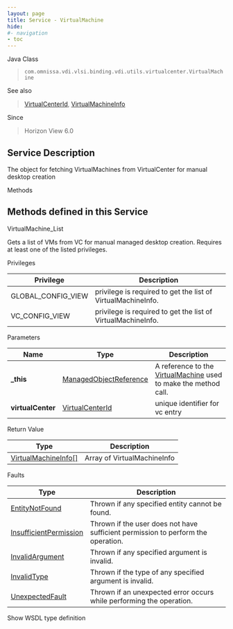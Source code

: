 ```yaml
---
layout: page
title: Service - VirtualMachine
hide:
#- navigation
- toc
---
```








Java Class
> `com.omnissa.vdi.vlsi.binding.vdi.utils.virtualcenter.VirtualMachine`

See also
> [VirtualCenterId](vdi.entity.VirtualCenterId.md), [VirtualMachineInfo](vdi.utils.virtualcenter.VirtualMachine.VirtualMachineInfo.md)

Since
> Horizon View 6.0





## Service Description

The object for fetching VirtualMachines from VirtualCenter for manual desktop creation

Methods

Methods defined in this Service
---
VirtualMachine_List




Gets a list of VMs from VC for manual managed desktop creation. Requires at least one of the listed privileges.

Privileges

Privilege |  Description
---|---
GLOBAL_CONFIG_VIEW|  privilege is required to get the list of VirtualMachineInfo.
VC_CONFIG_VIEW|  privilege is required to get the list of VirtualMachineInfo.



Parameters

Name| Type| Description
---|---|---
**_this**| [ManagedObjectReference](vmodl.ManagedObjectReference.md)|  A reference to the [VirtualMachine](vdi.utils.virtualcenter.VirtualMachine.md) used to make the method call.
**virtualCenter**| [VirtualCenterId](vdi.entity.VirtualCenterId.md)|  unique identifier for vc entry




Return Value

Type |  Description
---|---
[VirtualMachineInfo[]](vdi.utils.virtualcenter.VirtualMachine.VirtualMachineInfo.md)| Array of VirtualMachineInfo



Faults

Type |  Description
---|---
[EntityNotFound](vdi.fault.EntityNotFound.md)| Thrown if any specified entity cannot be found.
[InsufficientPermission](vdi.fault.InsufficientPermission.md)| Thrown if the user does not have sufficient permission to perform the operation.
[InvalidArgument](vdi.fault.InvalidArgument.md)| Thrown if any specified argument is invalid.
[InvalidType](vdi.fault.InvalidType.md)| Thrown if the type of any specified argument is invalid.
[UnexpectedFault](vdi.fault.UnexpectedFault.md)| Thrown if an unexpected error occurs while performing the operation.

Show WSDL type definition












 
